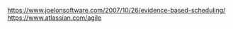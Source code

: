 https://www.joelonsoftware.com/2007/10/26/evidence-based-scheduling/
https://www.atlassian.com/agile
